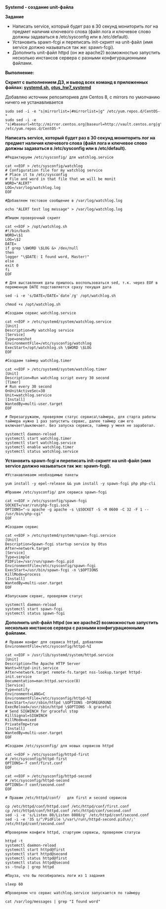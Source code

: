 **Systemd - создание unit-файла**

**Задание**

- Написать service, который будет раз в 30 секунд мониторить лог на предмет наличия ключевого слова (файл лога и ключевое слово должны задаваться в /etc/sysconfig или в /etc/default).
- Установить spawn-fcgi и переписать init-скрипт на unit-файл (имя service должно называться так же: spawn-fcgi).
- Дополнить unit-файл httpd (он же apache2) возможностью запустить несколько инстансов сервера с разными конфигурационными файлами.

**Выполнение:**

**Скрипт с выполнением ДЗ, и вывод всех команд в приложенных файлах: 
[systemd.sh](https://github.com/hellolightSP/otus_hw8/blob/main/systemd.sh),
[otus_hw7_systemd](https://github.com/hellolightSP/otus_hw8/blob/main/otus_hw7_systemd)**


Добавляю источник репозиториев для Centos 8, с mirrors по умолчанию ничего не устанавливается 
```
sudo sed -i -e "s|mirrorlist=|#mirrorlist=|g" /etc/yum.repos.d/CentOS-*
sudo sed -i -e "s|#baseurl=http://mirror.centos.org|baseurl=http://vault.centos.org|g" /etc/yum.repos.d/CentOS-*
```

**Написать service, который будет раз в 30 секунд мониторить лог на предмет наличия ключевого слова (файл лога и ключевое слово должны задаваться в /etc/sysconfig или в /etc/default).**

```
#Редактируем /etc/sysconfig/ для watchlog.service

cat <<EOF > /etc/sysconfig/watchlog
# Configuration file for my watchlog service
# Place it to /etc/sysconfig
# File and word in that file that we will be monit
WORD="ALERT"
LOG=/var/log/watchlog.log
EOF

#Добавляем тестовое сообщение в /var/log/watchlog.log

echo "ALERT test log message" > /var/log/watchlog.log

#Пишем проверочный скрипт

cat <<EOF > /opt/watchlog.sh
#!/bin/bash
WORD=\$1
LOG=\$2
DATE=
if grep \$WORD \$LOG &> /dev/null
then
logger "\$DATE: I found word, Master!"
else
exit 0
fi
EOF

# Для выставления даты пришлось воспользоваться sed, т.к. через EOF в переменную DATE подставляется сразу текущая дата

sed -i -e 's/DATE=/DATE=`date`/g' /opt/watchlog.sh

chmod +x /opt/watchlog.sh

#Cоздаем сервис watchlog.service

cat <<EOF > /etc/systemd/system/watchlog.service
[Unit]
Description=My watchlog service
[Service]
Type=oneshot
EnvironmentFile=/etc/sysconfig/watchlog
ExecStart=/opt/watchlog.sh \$WORD \$LOG
EOF

#Cоздаем таймер watchlog.timer

cat <<EOF > /etc/systemd/system/watchlog.timer
[Unit]
Description=Run watchlog script every 30 second
[Timer]
# Run every 30 second
OnUnitActiveSec=30
Unit=watchlog.service
[Install]
WantedBy=multi-user.target
EOF

# Перезагружаем, проверяем статус сервиса\таймера, для старта работы таймера нужно 1 раз запустить сервис, далее таймер сам его включает\выключает. Без запуска сервиса, таймер у меня не заработал.

systemctl daemon-reload
systemctl start watchlog.timer
systemctl start watchlog.service
systemctl enable watchlog.timer
systemctl status watchlog.service

```

**Установить spawn-fcgi и переписать init-скрипт на unit-файл (имя service должно называться так же: spawn-fcgi).**

```
#Устанавливаем необходимые пакеты

yum install -y epel-release && yum install -y spawn-fcgi php php-cli

#Правим /etc/sysconfig/ для сервиса spawn-fcgi

cat <<EOF > /etc/sysconfig/spawn-fcgi
SOCKET=/var/run/php-fcgi.sock
OPTIONS="-u apache -g apache -s \$SOCKET -S -M 0600 -C 32 -F 1 -- /usr/bin/php-cgi"
EOF

#Создаем сервис

cat <<EOF > /etc/systemd/system/spawn-fcgi.service
[Unit]
Description=Spawn-fcgi startup service by Otus
After=network.target
[Service]
Type=simple
PIDFile=/var/run/spawn-fcgi.pid
EnvironmentFile=/etc/sysconfig/spawn-fcgi
ExecStart=/usr/bin/spawn-fcgi -n \$OPTIONS
KillMode=process
[Install]
WantedBy=multi-user.target
EOF

#Запускаем сервис, проверяем статус

systemctl daemon-reload
systemctl start spawn-fcgi
systemctl status spawn-fcgi
```

**Дополнить unit-файл httpd (он же apache2) возможностью запустить несколько инстансов сервера с разными конфигурационными файлами.**

```
# Правим конфиг для сервиса httpd, добавляем EnvironmentFile=/etc/sysconfig/httpd-%I

cat <<EOF > /usr/lib/systemd/system/httpd.service
[Unit]
Description=The Apache HTTP Server
Wants=httpd-init.service
After=network.target remote-fs.target nss-lookup.target httpd-init.service
Documentation=man:httpd.service(8)
[Service]
Type=notify
Environment=LANG=C
EnvironmentFile=/etc/sysconfig/httpd-%I
ExecStart=/usr/sbin/httpd \$OPTIONS -DFOREGROUND
ExecReload=/usr/sbin/httpd \$OPTIONS -k graceful
# Send SIGWINCH for graceful stop
KillSignal=SIGWINCH
KillMode=mixed
PrivateTmp=true
[Install]
WantedBy=multi-user.target
EOF

#Создаем /etc/sysconfig/ для новых сервисов httpd

cat <<EOF > /etc/sysconfig/httpd-first
# /etc/sysconfig/httpd-first
OPTIONS=-f conf/first.conf
EOF

cat <<EOF > /etc/sysconfig/httpd-second
# /etc/sysconfig/httpd-second
OPTIONS=-f conf/second.conf
EOF

# Правим /etc/httpd/conf/   для first и second сервисов 

cp /etc/httpd/conf/httpd.conf /etc/httpd/conf/first.conf
cp /etc/httpd/conf/httpd.conf /etc/httpd/conf/second.conf
sed -i -e 's/Listen 80/Listen 8080/g' /etc/httpd/conf/second.conf
sed -i -e '35 s/^/PidFile \/var\/run\/httpd-second.pid\n/;' /etc/httpd/conf/second.conf

#Проверяем конфиги httpd, стартуем сервисы, проверяем статусы

httpd -t
systemctl daemon-reload
systemctl start httpd@first
systemctl start httpd@second
systemctl status httpd@first
systemctl status httpd@second
ss -tnulp | grep httpd

#Пауза, что бы пособирались логи из 1 задания

sleep 60

#Проверяем что сервис watchlog.service запускается по таймеру

cat /var/log/messages | grep "I found word"
```
